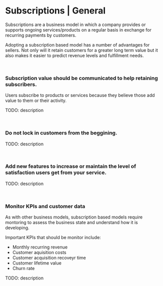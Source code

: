 # Subscriptions | General

Subscriptions are a business model in which a company provides or supports ongoing services/products on a regular basis in exchange for recurring payments by customers.

Adopting a subscription based model has a number of advantages for sellers. Not only will it retain customers for a greater long term value but it also makes
it easier to predict revenue levels and fulfillment needs.

<br>


### Subscription value should be communicated to help retaining subscribers.

Users subscribe to products or services because they believe those add value to them or their activity. 

TODO: description

<br>


### Do not lock in customers from the beggining.

TODO: description

<br>


### Add new features to increase or maintain the level of satisfaction users get from your service.

TODO: description

<br>


### Monitor KPIs and customer data

As with other business models, subscription based models require montoring to assess the business state and understand how it is developing.

Important KPIs that should be monitor include:
- Monthly recurring revenue
- Customer aquisition costs
- Customer acquisition recoveyr time
- Customer lifetime value
- Churn rate

TODO: description

<br>



